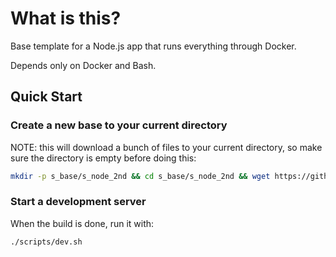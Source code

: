 # What is this?

Base template for a Node.js app that runs everything through Docker.

Depends only on Docker and Bash.

## Quick Start

### Create a new base to your current directory

NOTE: this will download a bunch of files to your current directory, so make sure the directory is empty before doing this:

```sh
mkdir -p s_base/s_node_2nd && cd s_base/s_node_2nd && wget https://github.com/saavuio/s_node_2nd/raw/v1/init.sh && chmod +x ./init.sh && ./init.sh
```

### Start a development server

When the build is done, run it with:

```sh
./scripts/dev.sh
```
